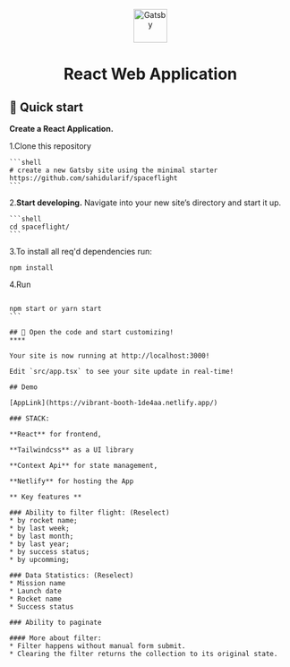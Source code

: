 <p align="center">
  <a href="https://react.dev/learn" target="_blank">
    <img alt="Gatsby" src="https://upload.wikimedia.org/wikipedia/commons/thumb/a/a7/React-icon.svg/1150px-React-icon.svg.png" width="60" />
  </a>
</p>
<h1 align="center">
 React Web Application
</h1>

## 🚀 Quick start

**Create a React Application.**

1.Clone this repository

    ```shell
    # create a new Gatsby site using the minimal starter
    https://github.com/sahidularif/spaceflight
    ```

2.**Start developing.**
   Navigate into your new site’s directory and start it up.

    ```shell
    cd spaceflight/
    ```
3.To install all req'd dependencies run:

   ```shell
   npm install
   ```
4.Run

   ``````shell

   npm start or yarn start
   ```

## 🚀 Open the code and start customizing!
****

   Your site is now running at http://localhost:3000!

   Edit `src/app.tsx` to see your site update in real-time!

## Demo

[AppLink](https://vibrant-booth-1de4aa.netlify.app/)

### STACK:

**React** for frontend,

**Tailwindcss** as a UI library

**Context Api** for state management,

**Netlify** for hosting the App

** Key features **

### Ability to filter flight: (Reselect)
* by rocket name;
* by last week;
* by last month;
* by last year;
* by success status;
* by upcomming;

### Data Statistics: (Reselect)
* Mission name
* Launch date
* Rocket name
* Success status

### Ability to paginate

#### More about filter: 
* Filter happens without manual form submit.
* Clearing the filter returns the collection to its original state.
